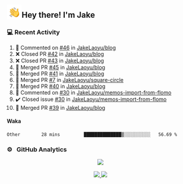 <img alt="Night Coding" src="./assets/Hand%20Wave.gif" width='40' align="left"/><h2>Hey there! I'm Jake</h2>

### 💻 Recent Activity

<!--RECENT_ACTIVITY:start-->
1. 💬 Commented on [#46](https://github.com/JakeLaoyu/blog/issues/46#issuecomment-2430411919) in [JakeLaoyu/blog](https://github.com/JakeLaoyu/blog)<br>
2. ❌ Closed PR [#42](https://github.com/JakeLaoyu/blog/pull/42) in [JakeLaoyu/blog](https://github.com/JakeLaoyu/blog)<br>
3. ❌ Closed PR [#43](https://github.com/JakeLaoyu/blog/pull/43) in [JakeLaoyu/blog](https://github.com/JakeLaoyu/blog)<br>
4. 🎉 Merged PR [#45](https://github.com/JakeLaoyu/blog/pull/45) in [JakeLaoyu/blog](https://github.com/JakeLaoyu/blog)<br>
5. 🎉 Merged PR [#41](https://github.com/JakeLaoyu/blog/pull/41) in [JakeLaoyu/blog](https://github.com/JakeLaoyu/blog)<br>
6. 🎉 Merged PR [#7](https://github.com/JakeLaoyu/square-circle/pull/7) in [JakeLaoyu/square-circle](https://github.com/JakeLaoyu/square-circle)<br>
7. 🎉 Merged PR [#40](https://github.com/JakeLaoyu/blog/pull/40) in [JakeLaoyu/blog](https://github.com/JakeLaoyu/blog)<br>
8. 💬 Commented on [#30](https://github.com/JakeLaoyu/memos-import-from-flomo/issues/30#issuecomment-2270016412) in [JakeLaoyu/memos-import-from-flomo](https://github.com/JakeLaoyu/memos-import-from-flomo)<br>
9. ✔️ Closed issue [#30](https://github.com/JakeLaoyu/memos-import-from-flomo/issues/30) in [JakeLaoyu/memos-import-from-flomo](https://github.com/JakeLaoyu/memos-import-from-flomo)<br>
10. 🎉 Merged PR [#39](https://github.com/JakeLaoyu/blog/pull/39) in [JakeLaoyu/blog](https://github.com/JakeLaoyu/blog)<br>
<!--RECENT_ACTIVITY:end-->

#### Waka

<!--START_SECTION:waka-->

```text
Other        28 mins         ██████████████▒░░░░░░░░░░   56.69 %
```

<!--END_SECTION:waka-->

### ⚙️ &nbsp; GitHub Analytics

<p align="center">
  <img src="http://github-profile-summary-cards.vercel.app/api/cards/profile-details?username=JakeLaoyu&theme=2077" />
</p>


<p align="center">
<a href="https://github.com/JakeLaoyu">
  <img height="180em" src="https://github-readme-stats-eight-theta.vercel.app/api?username=jakelaoyu&show_icons=true&theme=algolia&include_all_commits=true&count_private=true"/>
  <img height="180em" src="https://github-readme-stats-eight-theta.vercel.app/api/top-langs/?username=jakelaoyu&layout=compact&langs_count=8&theme=algolia&hide=html&count_private=true"/>
</a>
</p>

<!-- ### 🤝🏻 &nbsp; Connect with Me

<p align="center">
<a href="https://i.jakeyu.top"><img src="https://img.shields.io/badge/-i.jakeyu.top-3423A6?style=flat&logo=Google-Chrome&logoColor=white"/></a>
<a href="mailto:jake.laoyu@gmail.com"><img src="https://img.shields.io/badge/-jake.laoyu@gmail.com-D14836?style=flat&logo=Gmail&logoColor=white"/></a>
</p> -->
